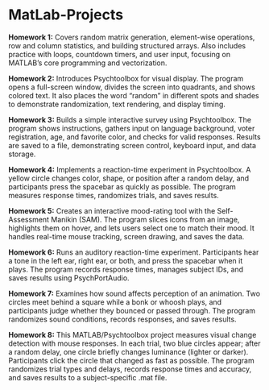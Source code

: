 # MatLab-Projects

**Homework 1:** Covers random matrix generation, element-wise operations, row and column statistics, and building structured arrays. Also includes practice with loops, countdown timers, and user input, focusing on MATLAB’s core programming and vectorization.

**Homework 2:** Introduces Psychtoolbox for visual display. The program opens a full-screen window, divides the screen into quadrants, and shows colored text. It also places the word “random” in different spots and shades to demonstrate randomization, text rendering, and display timing.

**Homework 3:** Builds a simple interactive survey using Psychtoolbox. The program shows instructions, gathers input on language background, voter registration, age, and favorite color, and checks for valid responses. Results are saved to a file, demonstrating screen control, keyboard input, and data storage.

**Homework 4:** Implements a reaction-time experiment in Psychtoolbox. A yellow circle changes color, shape, or position after a random delay, and participants press the spacebar as quickly as possible. The program measures response times, randomizes trials, and saves results.

**Homework 5:** Creates an interactive mood-rating tool with the Self-Assessment Manikin (SAM). The program slices icons from an image, highlights them on hover, and lets users select one to match their mood. It handles real-time mouse tracking, screen drawing, and saves the data.

**Homework 6:** Runs an auditory reaction-time experiment. Participants hear a tone in the left ear, right ear, or both, and press the spacebar when it plays. The program records response times, manages subject IDs, and saves results using PsychPortAudio.

**Homework 7:** Examines how sound affects perception of an animation. Two circles meet behind a square while a bonk or whoosh plays, and participants judge whether they bounced or passed through. The program randomizes sound conditions, records responses, and saves results.

**Homework 8:** This MATLAB/Psychtoolbox project measures visual change detection with mouse responses. In each trial, two blue circles appear; after a random delay, one circle briefly changes luminance (lighter or darker). Participants click the circle that changed as fast as possible. The program randomizes trial types and delays, records response times and accuracy, and saves results to a subject-specific .mat file.

